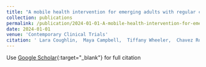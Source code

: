 ```yaml
---
title: "A mobile health intervention for emerging adults with regular cannabis use: A micro-randomized pilot trial design protocol"
collection: publications
permalink: /publication/2024-01-01-A-mobile-health-intervention-for-emerging-adults-with-regular-cannabis-use-A-micro-randomized-pilot-trial-design-protocol
date: 2024-01-01
venue: 'Contemporary Clinical Trials'
citation: ' Lara Coughlin,  Maya Campbell,  Tiffany Wheeler,  Chavez Rodriguez,  Autumn Florimbio,  Susobhan Ghosh,  Yongyi Guo,  Pei-Yao Hung,  Mark Newman,  Huijie Pan,  Kelly Zhang,  Lauren Zimmermann,  Erin Bonar,  Maureen Walton,  Susan Murphy,  Inbal Nahum-Shani, &quot;A mobile health intervention for emerging adults with regular cannabis use: A micro-randomized pilot trial design protocol.&quot; Contemporary Clinical Trials, 2024.'
---
```

Use [Google Scholar](https://scholar.google.com/scholar?q=A+mobile+health+intervention+for+emerging+adults+with+regular+cannabis+use:+A+micro+randomized+pilot+trial+design+protocol){:target="_blank"} for full citation